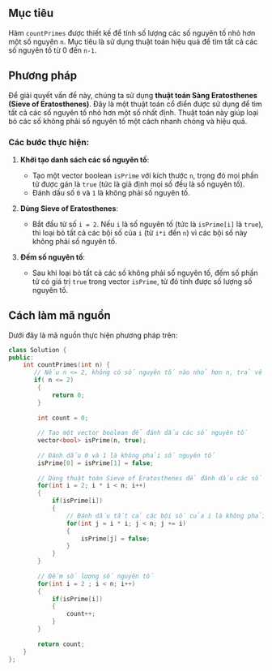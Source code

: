 ## Mục tiêu

Hàm `countPrimes` được thiết kế để tính số lượng các số nguyên tố nhỏ hơn một số nguyên `n`. Mục tiêu là sử dụng thuật toán hiệu quả để tìm tất cả các số nguyên tố từ 0 đến `n-1`.

## Phương pháp

Để giải quyết vấn đề này, chúng ta sử dụng **thuật toán Sàng Eratosthenes (Sieve of Eratosthenes)**. Đây là một thuật toán cổ điển được sử dụng để tìm tất cả các số nguyên tố nhỏ hơn một số nhất định. Thuật toán này giúp loại bỏ các số không phải số nguyên tố một cách nhanh chóng và hiệu quả.

### Các bước thực hiện:
1. **Khởi tạo danh sách các số nguyên tố**:
   - Tạo một vector boolean `isPrime` với kích thước `n`, trong đó mọi phần tử được gán là `true` (tức là giả định mọi số đều là số nguyên tố).
   - Đánh dấu số `0` và `1` là không phải số nguyên tố.

2. **Dùng Sieve of Eratosthenes**:
   - Bắt đầu từ số `i = 2`. Nếu `i` là số nguyên tố (tức là `isPrime[i]` là `true`), thì loại bỏ tất cả các bội số của `i` (từ `i*i` đến `n`) vì các bội số này không phải số nguyên tố.
   
3. **Đếm số nguyên tố**:
   - Sau khi loại bỏ tất cả các số không phải số nguyên tố, đếm số phần tử có giá trị `true` trong vector `isPrime`, từ đó tính được số lượng số nguyên tố.

## Cách làm mã nguồn

Dưới đây là mã nguồn thực hiện phương pháp trên:

```cpp
class Solution {
public:
    int countPrimes(int n) {
       // Nếu n <= 2, không có số nguyên tố nào nhỏ hơn n, trả về 0
       if( n <= 2)
        {
            return 0;
        }
        
        int count = 0;
        
        // Tạo một vector boolean để đánh dấu các số nguyên tố
        vector<bool> isPrime(n, true);
        
        // Đánh dấu 0 và 1 là không phải số nguyên tố
        isPrime[0] = isPrime[1] = false;
        
        // Dùng thuật toán Sieve of Eratosthenes để đánh dấu các số không phải là số nguyên tố
        for(int i = 2; i * i < n; i++)
        {
            if(isPrime[i])
            {
                // Đánh dấu tất cả các bội số của i là không phải số nguyên tố
                for(int j = i * i; j < n; j += i)
                {
                    isPrime[j] = false;
                }
            }
        }  
        
        // Đếm số lượng số nguyên tố
        for(int i = 2 ; i < n; i++)
        {
            if(isPrime[i])
            {
                count++;
            }
        }
        
        return count;
    }
};
